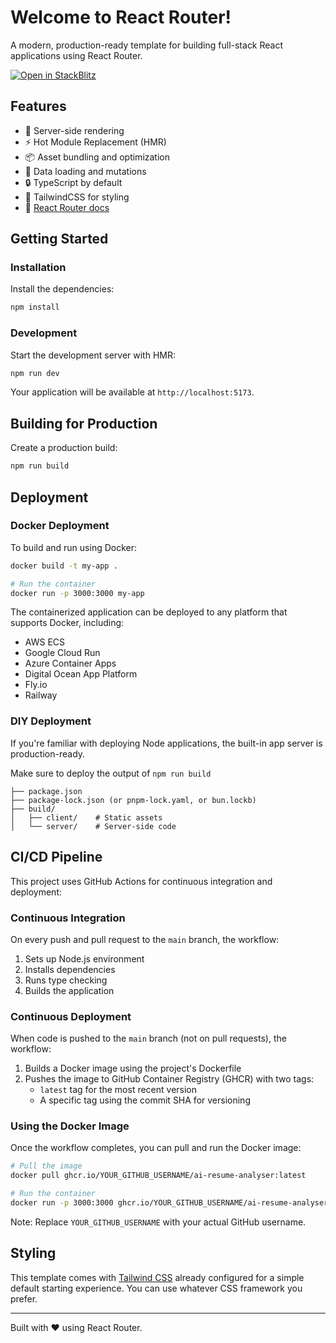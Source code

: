 # Welcome to React Router!

A modern, production-ready template for building full-stack React applications using React Router.

[![Open in StackBlitz](https://developer.stackblitz.com/img/open_in_stackblitz.svg)](https://stackblitz.com/github/remix-run/react-router-templates/tree/main/default)

## Features

- 🚀 Server-side rendering
- ⚡️ Hot Module Replacement (HMR)
- 📦 Asset bundling and optimization
- 🔄 Data loading and mutations
- 🔒 TypeScript by default
- 🎉 TailwindCSS for styling
- 📖 [React Router docs](https://reactrouter.com/)

## Getting Started

### Installation

Install the dependencies:

```bash
npm install
```

### Development

Start the development server with HMR:

```bash
npm run dev
```

Your application will be available at `http://localhost:5173`.

## Building for Production

Create a production build:

```bash
npm run build
```

## Deployment

### Docker Deployment

To build and run using Docker:

```bash
docker build -t my-app .

# Run the container
docker run -p 3000:3000 my-app
```

The containerized application can be deployed to any platform that supports Docker, including:

- AWS ECS
- Google Cloud Run
- Azure Container Apps
- Digital Ocean App Platform
- Fly.io
- Railway

### DIY Deployment

If you're familiar with deploying Node applications, the built-in app server is production-ready.

Make sure to deploy the output of `npm run build`

```
├── package.json
├── package-lock.json (or pnpm-lock.yaml, or bun.lockb)
├── build/
│   ├── client/    # Static assets
│   └── server/    # Server-side code
```

## CI/CD Pipeline

This project uses GitHub Actions for continuous integration and deployment:

### Continuous Integration

On every push and pull request to the `main` branch, the workflow:

1. Sets up Node.js environment
2. Installs dependencies
3. Runs type checking
4. Builds the application

### Continuous Deployment

When code is pushed to the `main` branch (not on pull requests), the workflow:

1. Builds a Docker image using the project's Dockerfile
2. Pushes the image to GitHub Container Registry (GHCR) with two tags:
   - `latest` tag for the most recent version
   - A specific tag using the commit SHA for versioning

### Using the Docker Image

Once the workflow completes, you can pull and run the Docker image:

```bash
# Pull the image
docker pull ghcr.io/YOUR_GITHUB_USERNAME/ai-resume-analyser:latest

# Run the container
docker run -p 3000:3000 ghcr.io/YOUR_GITHUB_USERNAME/ai-resume-analyser:latest
```

Note: Replace `YOUR_GITHUB_USERNAME` with your actual GitHub username.

## Styling

This template comes with [Tailwind CSS](https://tailwindcss.com/) already configured for a simple default starting experience. You can use whatever CSS framework you prefer.

---

Built with ❤️ using React Router.
